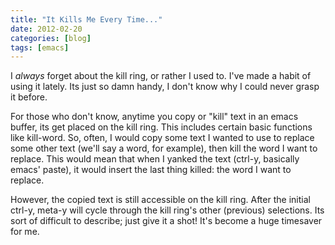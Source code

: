 ```yaml
---
title: "It Kills Me Every Time..."
date: 2012-02-20
categories: [blog]
tags: [emacs]
---
```

I *always* forget about the kill ring, or rather I used to. I've made a habit of using it lately. Its just so damn handy, I don't know why I could never grasp it before.
<!--more-->
For those who don't know, anytime you copy or "kill" text in an emacs buffer, its get placed on the kill ring. This includes certain basic functions like kill-word. So, often, I would copy some text I wanted to use to replace some other text (we'll say a word, for example), then kill the word I want to replace. This would mean that when I yanked the text (ctrl-y, basically emacs' paste), it would insert the last thing killed: the word I want to replace.

However, the copied text is still accessible on the kill ring. After the initial ctrl-y, meta-y will cycle through the kill ring's other (previous) selections. Its sort of difficult to describe; just give it a shot! It's become a huge timesaver for me.

